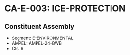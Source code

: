 # CA-E-003: ICE-PROTECTION

## Constituent Assembly
- Segment: E-ENVIRONMENTAL
- AMPEL: AMPEL-24-BWB
- CIs: 6

